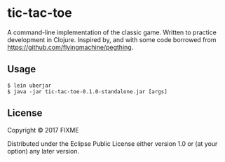 # tic-tac-toe
A command-line implementation of the classic game. Written to practice development in Clojure. Inspired by, and with some code borrowed from https://github.com/flyingmachine/pegthing.

## Usage
    $ lein uberjar
    $ java -jar tic-tac-toe-0.1.0-standalone.jar [args]

## License

Copyright © 2017 FIXME

Distributed under the Eclipse Public License either version 1.0 or (at
your option) any later version.
